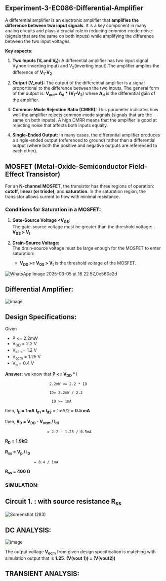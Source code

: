 ## Experiment-3-EC086-Differential-Amplifier
A differential amplifier is an electronic amplifier that **amplifies the difference between two input signals**. It is a key component in many analog circuits and plays a crucial role in reducing common-mode noise (signals that are the same on both inputs) while amplifying the difference between the two input voltages.

**Key aspects**:

1. **Two Inputs (V₁ and V₂):** A differential amplifier has two input signal V<sub>1</sub>(non-inverting input) and V<sub>2</sub>(inverting input).The amplifier amplies the difference of **V<sub>1</sub>-V<sub>2</sub>**

2. **Output (V_out):** The output of the differential amplifier is a signal proportional to the difference between the two inputs. The general form of the output is:
                          **V<sub>out</sub>= A<sub>d</sub> * (V<sub>1</sub>-V<sub>2</sub>**) where **A<sub>d</sub>** is the differential gain of the amplifier.
   
3. **Common-Mode Rejection Ratio (CMRR):** This parameter indicates how well the amplifier rejects common-mode signals (signals that are the same on both inputs). A high CMRR means that the amplifier is good at rejecting noise that affects both inputs equally.

4. **Single-Ended Output:** In many cases, the differential amplifier produces a single-ended output (referenced to ground) rather than a differential output (where both the positive and negative outputs are referenced to each other).

## MOSFET (Metal-Oxide-Semiconductor Field-Effect Transistor)

For an **N-channel MOSFET**, the transistor has three regions of operation: **cutoff**, **linear (or triode)**, and **saturation**. In the saturation region, the transistor allows current to flow with minimal resistance.

### Conditions for Saturation in a MOSFET:

1. **Gate-Source Voltage <V<sub>GS</sub>**:  
   The gate-source voltage must be greater than the threshold voltage:
   -**V<sub>GS</sub> > V<sub>t</sub>**

2. **Drain-Source Voltage:**  
   The drain-source voltage must be large enough for the MOSFET to enter saturation:
   -  **V<sub>DS</sub> >= V<sub>GS</sub> > V<sub>t</sub>** is the threshold voltage of the MOSFET.
  
![WhatsApp Image 2025-03-05 at 16 22 57_0e560a2d](https://github.com/user-attachments/assets/00b77b5d-b317-4a1b-8c2a-df2aa5c2ad33)


 
## Differential Amplifier:

![image](https://github.com/user-attachments/assets/771790ee-1ce1-4124-be14-bb970567c8ed)


## Design Specifications: 

Given 
- P <= 2.2mW
- V<sub>DD</sub> = 2.2 V
- V<sub>icm</sub> = 1.2 V
- V<sub>ocm</sub> = 1.25 V
- V<sub>p</sub> = 0.4 V

**Answer:**             we know that **P <= V<sub>DD</sub> * I**

                        2.2mW <= 2.2 * ID
                        
                        ID= 2.2mW / 2.2

                         ID >= 1mA
  then, 
      **I<sub>D</sub> = 1mA**                       **I<sub>d1</sub> = I<sub>d2</sub>** = 1mA/2 =    **0.5 mA**

  then, **R<sub>D</sub> = V<sub>DD</sub> - V<sub>ocm</sub> / I<sub>d1</sub>**

                       = 2.2 - 1.25 / 0.5mA

**R<sub>D</sub> = 1.9k&Omega;**

**R<sub>ss</sub> =  V<sub>p</sub> / I<sub>D</sub>** 

                 = 0.4 / 1mA 

  **R<sub>ss</sub> = 400 &Omega;**    

  


  ### SIMULATION:
  
  

   ## Circuit 1. : with source resistance R<sub>ss</sub>
   
![Screenshot (283)](https://github.com/user-attachments/assets/4dd0db7e-d843-474c-a387-b58b6173e97d)

   
 
  ## DC ANALYSIS:

![image](https://github.com/user-attachments/assets/b8f101dd-9d80-432d-83e2-b288159b8ebe)



The output voltage **V<sub>ocm</sub>** from given design specification is matching with simulation output that is **1.25**. **(V(vout 1)) = (V(vout2))**


## TRANSIENT ANALYSIS:





  
  


  
                        

      


   



